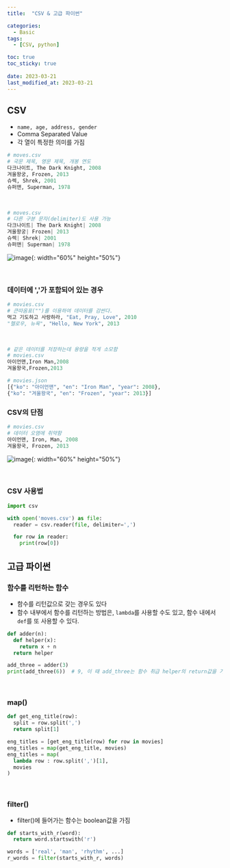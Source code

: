 ```yaml
---
title:  "CSV & 고급 파이썬"

categories:
  - Basic
tags:
  - [CSV, python]

toc: true
toc_sticky: true
 
date: 2023-03-21
last_modified_at: 2023-03-21
---
```


## CSV
* `name, age, address, gender`
* Comma Separated Value
* 각 열이 특정한 의미를 가짐

``` py
# moves.csv
# 국문 제목, 영문 제목, 개봉 연도
다크나이트, The Dark Knight, 2008
겨울왕궁, Frozen, 2013
슈렉, Shrek, 2001
슈퍼맨, Superman, 1978
```
<br>

``` py
# moves.csv
# 다른 구분 문자(delimiter)도 사용 가능
다크나이트| The Dark Knight| 2008
겨울왕궁| Frozen| 2013
슈렉| Shrek| 2001
슈퍼맨| Superman| 1978
```
![image](https://user-images.githubusercontent.com/31909322/226550334-09165b38-5287-4162-bc9e-a9cf8a9e411e.png){: width="60%" height="50%"}

<br>

### 데이터에 ','가 포함되어 있는 경우
``` py
# movies.csv
# 큰따옴표("")를 이용하여 데이터를 감싼다.
먹고 기도하고 사랑하라, "Eat, Pray, Love", 2010
"헬로우, 뉴욕", "Hello, New York", 2013
```
<br>

``` py
# 같은 데이터를 저장하는데 용량을 적게 소모함
# movies.csv
아이언맨,Iron Man,2008
겨울왕국,Frozen,2013

# movies.json
[{"ko": "아이언맨", "en": "Iron Man", "year": 2008},
{"ko": "겨울왕국", "en": "Frozen", "year": 2013}]
```
### CSV의 단점
``` py
# movies.csv
# 데이터 오염에 취약함
아이언맨, Iron, Man, 2008
겨울왕국, Frozen, 2013
```
![image](https://user-images.githubusercontent.com/31909322/226551034-8663a8a9-6058-456d-a03e-602c208de25c.png){: width="60%" height="50%"}

<br>

### CSV 사용법
``` py
import csv

with open('moves.csv') as file:
  reader = csv.reader(file, delimiter=',')

  for row in reader:
    print(row[0])
```

## 고급 파이썬 
### 함수를 리턴하는 함수
* 함수를 리턴값으로 갖는 경우도 있다
* 함수 내부에서 함수를 리턴하는 방법은, `lambda`를 사용할 수도 있고, 함수 내에서 `def`를 또 사용할 수 있다.
``` py
def adder(n):
  def helper(x):
    return x + n
  return helper

add_three = adder(3)
print(add_three(6))  # 9, 이 때 add_three는 함수 취급 helper의 return값을 가져온다
```
<br>

### map()
``` py
def get_eng_title(row):
  split = row.split(',')
  return split[1]

eng_titles = [get_eng_title(row) for row in movies]
eng_titles = map(get_eng_title, movies)
eng_titles = map(
  lambda row : row.split(',')[1],
  movies
)
```
<br>

### filter()
* filter()에 들어가는 함수는 boolean값을 가짐
``` py
def starts_with_r(word):
  return word.startswith('r')

words = ['real', 'man', 'rhythm', ...]
r_words = filter(starts_with_r, words)
```



<br>
<br>
<br>
<br>


